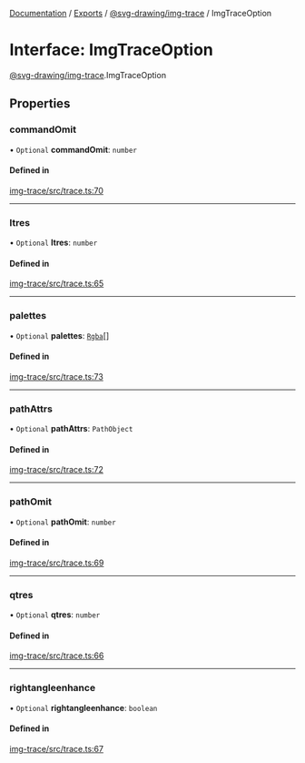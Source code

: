 [Documentation](../README.md) / [Exports](../modules.md) / [@svg-drawing/img-trace](../modules/svg_drawing_img_trace.md) / ImgTraceOption

# Interface: ImgTraceOption

[@svg-drawing/img-trace](../modules/svg_drawing_img_trace.md).ImgTraceOption

## Properties

### commandOmit

• `Optional` **commandOmit**: `number`

#### Defined in

[img-trace/src/trace.ts:70](https://github.com/kmkzt/svg-drawing/blob/ed5bdad/packages/img-trace/src/trace.ts#L70)

___

### ltres

• `Optional` **ltres**: `number`

#### Defined in

[img-trace/src/trace.ts:65](https://github.com/kmkzt/svg-drawing/blob/ed5bdad/packages/img-trace/src/trace.ts#L65)

___

### palettes

• `Optional` **palettes**: [`Rgba`](svg_drawing_img_trace.Rgba.md)[]

#### Defined in

[img-trace/src/trace.ts:73](https://github.com/kmkzt/svg-drawing/blob/ed5bdad/packages/img-trace/src/trace.ts#L73)

___

### pathAttrs

• `Optional` **pathAttrs**: `PathObject`

#### Defined in

[img-trace/src/trace.ts:72](https://github.com/kmkzt/svg-drawing/blob/ed5bdad/packages/img-trace/src/trace.ts#L72)

___

### pathOmit

• `Optional` **pathOmit**: `number`

#### Defined in

[img-trace/src/trace.ts:69](https://github.com/kmkzt/svg-drawing/blob/ed5bdad/packages/img-trace/src/trace.ts#L69)

___

### qtres

• `Optional` **qtres**: `number`

#### Defined in

[img-trace/src/trace.ts:66](https://github.com/kmkzt/svg-drawing/blob/ed5bdad/packages/img-trace/src/trace.ts#L66)

___

### rightangleenhance

• `Optional` **rightangleenhance**: `boolean`

#### Defined in

[img-trace/src/trace.ts:67](https://github.com/kmkzt/svg-drawing/blob/ed5bdad/packages/img-trace/src/trace.ts#L67)
